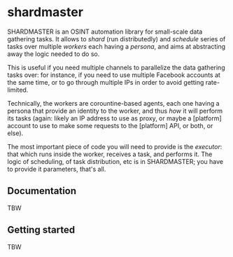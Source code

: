 # shardmaster
SHARDMASTER is an OSINT automation library for small-scale data gathering tasks. It allows to _shard_ (run distributedly) and _schedule_ series of tasks over multiple _workers_ each having a _persona_, and aims at abstracting away the logic needed to do so. 

This is useful if you need multiple channels to parallelize the data gathering tasks over: for instance, if you need to use multiple Facebook accounts at the same time, or to go through multiple IPs in order to avoid getting rate-limited. 

Technically, the workers are corountine-based agents, each one having a persona that provide an identity to the worker, and thus _how_ it will perform its tasks (again: likely an IP address to use as proxy, or maybe a [platform] account to use to make some requests to the [platform] API, or both, or else). 

The most important piece of code you will need to provide is the _executor_: that which runs inside the worker, receives a task, and performs it. The logic of scheduling, of task distribution, etc is in SHARDMASTER; you have to provide it parameters, that's all. 

## Documentation
TBW

## Getting started
TBW